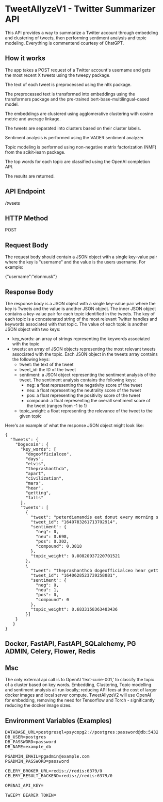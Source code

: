 <h1>TweetAIlyzeV1 - Twitter Summarizer API</h1>
<p>This API provides a way to summarize a Twitter account through embedding and clustering of tweets, then performing sentiment analysis and topic modeling. Everything is commentend courtesy of ChatGPT.</p>
<h2>How it works</h2>
<p>The app takes a POST request of a Twitter account's username and gets the most recent X tweets using the tweepy package.</p>
<p>The text of each tweet is preprocessed using the nltk package.</p>
<p>The preprocessed text is transformed into embeddings using the transformers package and the pre-trained bert-base-multilingual-cased model.</p>
<p>The embeddings are clustered using agglomerative clustering with cosine metric and average linkage.</p>
<p>The tweets are separated into clusters based on their cluster labels.</p>
<p>Sentiment analysis is performed using the VADER sentiment analyzer.</p>
<p>Topic modeling is performed using non-negative matrix factorization (NMF) from the scikit-learn package.</p>
<p>The top words for each topic are classified using the OpenAI completion API.</p>
<p>The results are returned.</p>
<h2>API Endpoint</h2>
<p>/tweets</p>
<h2>HTTP Method</h2>
<p>POST</p>
<h2>Request Body</h2>
<p>The request body should contain a JSON object with a single key-value pair where the key is "username" and the value is the users username. For example:</p>
<p>{"username":"elonmusk"}</p>
<h2>Response Body</h2>
<p>The response body is a JSON object with a single key-value pair where the key is Tweets and the value is another JSON object. The inner JSON object contains a key-value pair for each topic identified in the tweets. The key of each topic is a concatenated string of the most relevant Twitter handles and keywords associated with that topic. The value of each topic is another JSON object with two keys:</p>
<ul>
  <li>key_words: an array of strings representing the keywords associated with the topic</li>
  <li>tweets: an array of JSON objects representing the most relevant tweets associated with the topic. Each JSON object in the tweets array contains the following keys:
    <ul>
      <li>tweet: the text of the tweet</li>
      <li>tweet_id: the ID of the tweet</li>
      <li>sentiment: a JSON object representing the sentiment analysis of the tweet. The sentiment analysis contains the following keys:
        <ul>
          <li>neg: a float representing the negativity score of the tweet</li>
          <li>neu: a float representing the neutrality score of the tweet</li>
          <li>pos: a float representing the positivity score of the tweet</li>
          <li>compound: a float representing the overall sentiment score of the tweet (ranges from -1 to 1)</li>
        </ul>
      </li>
      <li>topic_weight: a float representing the relevance of the tweet to the given topic</li>
    </ul>
  </li>
</ul>
<p>Here's an example of what the response JSON object might look like:</p>
<pre>
{
  "Tweets": {
    "Dogecoin": {
      "key_words": [
        "dogeofficialceo",
        "days",
        "elvis",
        "theprashanthcb",
        "apart",
        "civilization",
        "mars",
        "hear",
        "getting",
        "falls"
      ],
      "tweets": [
        {
          "tweet": "peterdiamandis eat donut every morning still alive",
          "tweet_id": "1640783261713702914",
          "sentiment": {
            "neg": 0,
            "neu": 0.698,
            "pos": 0.302,
            "compound": 0.3818
          },
          "topic_weight": 0.00820937220701521
        },
        {
          "tweet": "theprashanthcb dogeofficialceo hear getting mars civilization falls apart",
          "tweet_id": "1640628523739258881",
          "sentiment": {
            "neg": 0,
            "neu": 1,
            "pos": 0,
            "compound": 0
          },
          "topic_weight": 0.6833158363483436
        }]
    }
   }
}
</pre>

<h2>Docker, FastAPI, FastAPI_SQLalchemy, PG ADMIN, Celery, Flower, Redis</h2>

<h2>Msc</h2>
<p>The only external api call is to OpenAI 'text-curie-001,' to classify the topic of a cluster based on key words. Embedding, Clustering, Topic modelling and sentiment analysis all run locally; reducing API fees at the cost of larger docker images and local server compute. TweetAIlyzeV2 will use OpenAI for embedding, removing the need for Tensorflow and Torch - significantly reducing the docker image sizes.</p>

<h2>Environment Variables (Examples)</h2>

<pre>
DATABASE_URL=postgresql+psycopg2://postgres:password@db:5432/example_db
DB_USER=postgres
DB_PASSWORD=password
DB_NAME=example_db

PGADMIN_EMAIL=pgadmin@example.com
PGADMIN_PASSWORD=password

CELERY_BROKER_URL=redis://redis:6379/0
CELERY_RESULT_BACKEND=redis://redis:6379/0

OPENAI_API_KEY=

TWEEPY_BEARER_TOKEN=
</pre>
